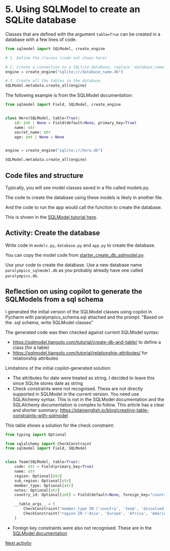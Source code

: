 # 5. Using SQLModel to create an SQLite database

Classes that are defined with the argument `table=True` can be created in a database with a few lines of code.

```python
from sqlmodel import SQLModel, create_engine

# 1. Define the classes (code not shown here)

# 2. Create a connection to a SQLlite database, replace 'database_name.db' with path to the database and its name
engine = create_engine("sqlite:///database_name.db")

# 3. Create all the tables in the database
SQLModel.metadata.create_all(engine)
```

The following example is from the SQLModel documentation:

```python
from sqlmodel import Field, SQLModel, create_engine


class Hero(SQLModel, table=True):
    id: int | None = Field(default=None, primary_key=True)
    name: str
    secret_name: str
    age: int | None = None


engine = create_engine("sqlite:///hero.db")

SQLModel.metadata.create_all(engine)
```

## Code files and structure

Typically, you will see model classes saved in a file called models.py.

The code to create the database using these models is likely in another file.

And the code to run the app would call the function to create the database.

This is shown in
the [SQLModel tutorial here](https://sqlmodel.tiangolo.com/tutorial/code-structure/#single-module-for-models).

## Activity: Create the database

Write code in `models.py`, `database.py` and `app.py` to create the database.

You can copy the model code
from [starter_create_db_sqlmodel.py](../../src/activities/starter/starter_create_db_sqlmodel.py).

Use your code to create the database. Use a new database name `paralympics_sqlmodel.db` as you probably already have one
called `paralympics.db`.

## Reflection on using copilot to generate the SQLModels from a sql schema

I generated the initial version of the SQLModel classes using copilot in Pycharm with paralympics_schema.sql attached
and the prompt: "Based on the .sql schema, write SQLModel classes"

The generated code was then checked against current SQLModel syntax:

- https://sqlmodel.tiangolo.com/tutorial/create-db-and-table/ to define a class (for a table)
- https://sqlmodel.tiangolo.com/tutorial/relationship-attributes/ for relationship attributes

Limitations of the initial copilot-generated solution:

- The attributes for date were treated as string. I decided to leave this since SQLite stores date as string
- Check constraints were not recognised. These are not directly supported in SQLModel in the current version.
  You need use SQLAlchemy syntax. This is not in the SQLModel documentation and the SQLAlchemy documentation is complex
  to follow. This article has a clear and shorter summary:
  https://plainenglish.io/blog/creating-table-constraints-with-sqlmodel

This table shows a solution for the check constraint:

```python
from typing import Optional

from sqlalchemy import CheckConstraint
from sqlmodel import Field, SQLModel


class Team(SQLModel, table=True):
    code: str = Field(primary_key=True)
    name: str
    region: Optional[str]
    sub_region: Optional[str]
    member_type: Optional[str]
    notes: Optional[str]
    country_id: Optional[int] = Field(default=None, foreign_key="country.id")

    __table_args__ = (
        CheckConstraint("member_type IN ('country', 'team', 'dissolved', 'construct')"),
        CheckConstraint("region IN ('Asia', 'Europe', 'Africa', 'America', 'Oceania')")
    )
```

- Foreign key constraints were also not recognised. These are in
  the [SQLModel documentation](https://sqlmodel.tiangolo.com/tutorial/relationship-attributes/cascade-delete-relationships/#ondelete-options)

[Next activity](5-06-sqlmodel-add-data.md)